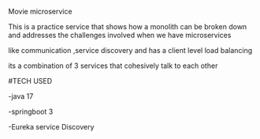 Movie microservice 

This is a practice service that shows how a monolith can be broken down and addresses the challenges involved when we have microservices 

like communication ,service discovery and has a client level load balancing

its a combination of 3 services that cohesively talk to each other

#TECH USED

-java 17

-springboot 3

-Eureka service Discovery
